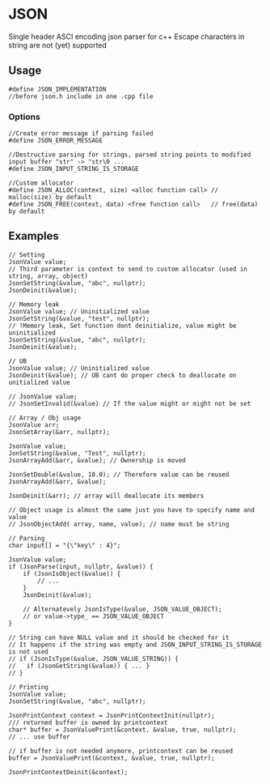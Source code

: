# JSON

Single header ASCI encoding json parser for c++
Escape characters in string are not (yet) supported

## Usage
	#define JSON_IMPLEMENTATION 
	//before json.h include in one .cpp file

### Options
	//Create error message if parsing failed
	#define JSON_ERROR_MESSAGE

	//Destructive parsing for strings, parsed string points to modified input buffer "str" -> "str\0 ...
	#define JSON_INPUT_STRING_IS_STORAGE

	//Custom allocator
	#define JSON_ALLOC(context, size) <alloc function call> // malloc(size) by default
	#define JSON_FREE(context, data) <free function call>   // free(data) by default

## Examples
	
```
// Setting
JsonValue value;
// Third parameter is context to send to custom allocator (used in string, array, object)
JsonSetString(&value, "abc", nullptr); 
JsonDeinit(&value);
```

```
// Memory leak
JsonValue value; // Uninitialized value
JsonSetString(&value, "test", nullptr);
// !Memory leak, Set function dont deinitialize, value might be uninitialized
JsonSetString(&value, "abc", nullptr); 
JsonDeinit(&value);
```

```
// UB
JsonValue value; // Uninitialized value
JsonDeinit(&value); // UB cant do proper check to deallocate on unitialized value

// JsonValue value; 
// JsonSetInvalid(&value) // If the value might or might not be set
```

```
// Array / Obj usage
JsonValue arr;
JsonSetArray(&arr, nullptr);

JsonValue value;
JonSetString(&value, "Test", nullptr);
JsonArrayAdd(&arr, &value); // Ownership is moved

JsonSetDouble(&value, 18.0); // Therefore value can be reused
JsonArrayAdd(&arr, &value);

JsonDeinit(&arr); // array will deallocate its members

// Object usage is almost the same just you have to specify name and value
// JsonObjectAdd( array, name, value); // name must be string
```

```
// Parsing
char input[] = "{\"key\" : 4}";

JsonValue value;
if (JsonParse(input, nullptr, &value)) {
	if (JsonIsObject(&value)) {
		// ... 
	}
	JsonDeinit(&value);

	// Alternatevely JsonIsType(&value, JSON_VALUE_OBJECT);
	// or value->type_ == JSON_VALUE_OBJECT
}

// String can have NULL value and it should be checked for it
// It happens if the string was empty and JSON_INPUT_STRING_IS_STORAGE is not used
// if (JsonIsType(&value, JSON_VALUE_STRING)) { 
//   if (JsonGetString(&value)) { ... }
// }
```

``` 
// Printing
JsonValue value;
JsonSetString(&value, "abc", nullptr);

JsonPrintContext context = JsonPrintContextInit(nullptr);
/// returned buffer is owned by printcontext
char* buffer = JsonValuePrint(&context, &value, true, nullptr);
// ... use buffer

// if buffer is not needed anymore, printcontext can be reused
buffer = JsonValuePrint(&context, &value, true, nullptr); 

JsonPrintContextDeinit(&context);
```
